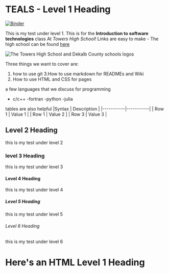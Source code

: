 # TEALS - Level 1 Heading 

[![Binder](https://mybinder.org/badge_logo.svg)](https://mybinder.org/v2/gh/HannahGoode/Hannah/HEAD)

This is my test under level 1. This is for the **Introduction to software technologies** class At *Towers High School*! Links are easy to make - The high school can be found [here](https://www.towershs.dekalb.k12.ga.us/)

![The Towers High School and Dekalb County schools logos](https://www.towershs.dekalb.k12.ga.us/sysimages/logo.png)

Three things we want to cover are:
1. how to use git
3.How to use markdown for READMEs and Wiki
4. How to use HTML and CSS for pages

a few languages that we discuss for programming
- c/c++
-fortran
-python
-julia

tables are also helpful
|Syntax | Description |
|-----------|-----------|
| Row 1 | Value 1 |
| Row 1 | Value 2 |
| Row 3 | Value 3 |

## Level 2 Heading 

this is my test under level 2

### level 3 Heading 

this is my test under level 3

#### Level 4 Heading 

this is my test under level 4

##### Level 5 Heading 

this is my test under level 5

###### Level 6 Heading

this is my test under level 6

<H1>Here's an HTML Level 1 Heading</H1>
